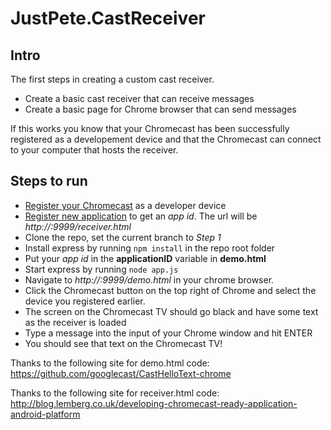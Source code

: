 # JustPete.CastReceiver

## Intro

The first steps in creating a custom cast receiver.

* Create a basic cast receiver that can receive messages
* Create a basic page for Chrome browser that can send messages

If this works you know that your Chromecast has been successfully registered as a developement device and that the Chromecast can connect to your computer that hosts the receiver.

## Steps to run

* [Register your Chromecast](https://developers.google.com/cast/docs/registration#RegisterDevice) as a developer device
* [Register new application](https://developers.google.com/cast/docs/registration) to get an _app id_. The url will be _http://<your-computer-ip>:9999/receiver.html_
* Clone the repo, set the current branch to _Step 1_ 
* Install express by running `npm install` in the repo root folder
* Put your _app id_ in the __applicationID__ variable in __demo.html__
* Start express by running `node app.js`
* Navigate to _http://<your-computer-ip>:9999/demo.html_ in your chrome browser.
* Click the Chromecast button on the top right of Chrome and select the device you registered earlier.
* The screen on the Chromecast TV should go black and have some text as the receiver is loaded
* Type a message into the input of your Chrome window and hit ENTER
* You should see that text on the Chromecast TV!

Thanks to the following site for demo.html code:
https://github.com/googlecast/CastHelloText-chrome

Thanks to the following site for receiver.html code:
http://blog.lemberg.co.uk/developing-chromecast-ready-application-android-platform